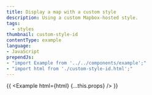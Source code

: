```yaml
---
title: Display a map with a custom style
description: Using a custom Mapbox-hosted style.
tags:
  - styles
thumbnail: custom-style-id
contentType: example
language:
- JavaScript
prependJs:
- "import Example from '../../components/example';"
- "import html from './custom-style-id.html';"
---
```


{{ <Example html={html} {...this.props} /> }}
